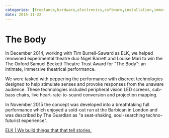 ```yaml
---
categories: [freelance,hardware,electronics,software,installation,immersive-theatre,prototyping,greatest-hits,creative-technologist,greatest-hits,research] 
date: 2015-11-22
---
```


# The Body

In December 2014, working with Tim Burrell-Saward as ELK, we helped renowned experimental theatre duo Nigel Barrett and Louise Mari to win the The Oxford Samuel Beckett Theatre Trust Award for "The Body": an intimate, immersive theatrical performance.

We were tasked with peppering the performance with discreet technologies designed to help stimulate senses and provoke responses from the unaware audience. These technologies included peripheral vision LED screens, sub-bass chairs, live heart-rate-to-sound conversion and projection mapping.

In November 2015 the concept was developed into a breathtaking full performance which enjoyed a sold-out run at the Barbican in London and was described by The Guardian as "a seat-shaking, soul-searching techno-futurist experience".

[ELK | We build things that that tell stories.](http://elkworks.co.uk/theBody)